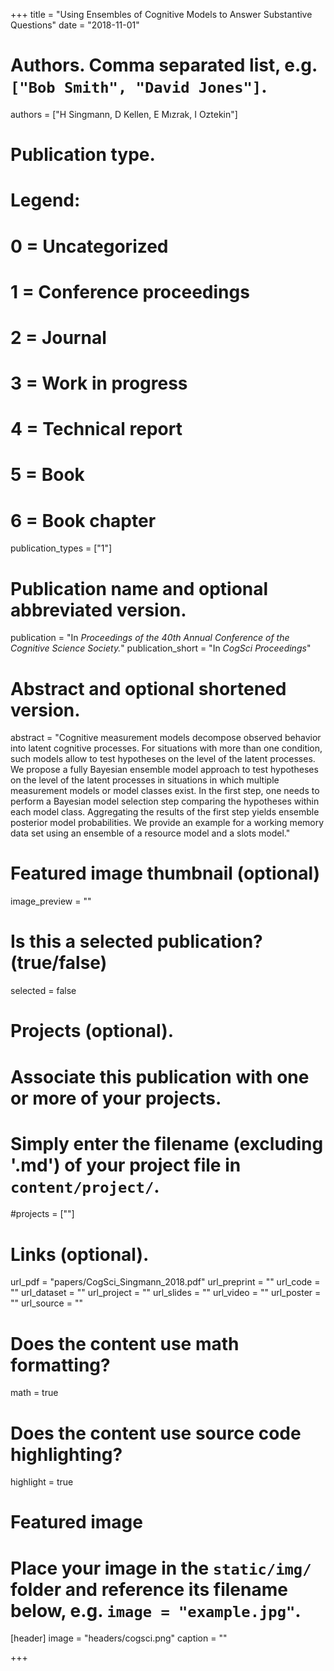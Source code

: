 +++
title = "Using Ensembles of Cognitive Models to Answer Substantive Questions"
date = "2018-11-01"

# Authors. Comma separated list, e.g. `["Bob Smith", "David Jones"]`.
authors = ["H Singmann, D Kellen, E Mızrak, I Oztekin"]

# Publication type.
# Legend:
# 0 = Uncategorized
# 1 = Conference proceedings
# 2 = Journal
# 3 = Work in progress
# 4 = Technical report
# 5 = Book
# 6 = Book chapter
publication_types = ["1"]

# Publication name and optional abbreviated version.
publication = "In *Proceedings of the 40th Annual Conference of the Cognitive Science Society.*"
publication_short = "In *CogSci Proceedings*"

# Abstract and optional shortened version.
abstract = "Cognitive measurement models decompose observed behavior into latent cognitive processes. For situations with more than one condition, such models allow to test hypotheses on the level of the latent processes. We propose a fully Bayesian ensemble model approach to test hypotheses on the level of the latent processes in situations in which multiple measurement models or model classes exist. In the first step, one needs to perform a Bayesian model selection step comparing the hypotheses within each model class. Aggregating the results of the first step yields ensemble posterior model probabilities. We provide an example for a working memory data set using an ensemble of a resource model and a slots model."

# Featured image thumbnail (optional)
image_preview = ""

# Is this a selected publication? (true/false)
selected = false

# Projects (optional).
#   Associate this publication with one or more of your projects.
#   Simply enter the filename (excluding '.md') of your project file in `content/project/`.
#projects = [""]

# Links (optional).
url_pdf = "papers/CogSci_Singmann_2018.pdf"
url_preprint = ""
url_code = ""
url_dataset = ""
url_project = ""
url_slides = ""
url_video = ""
url_poster = ""
url_source = ""

# Does the content use math formatting?
math = true

# Does the content use source code highlighting?
highlight = true

# Featured image
# Place your image in the `static/img/` folder and reference its filename below, e.g. `image = "example.jpg"`.
[header]
image = "headers/cogsci.png"
caption = ""

+++

